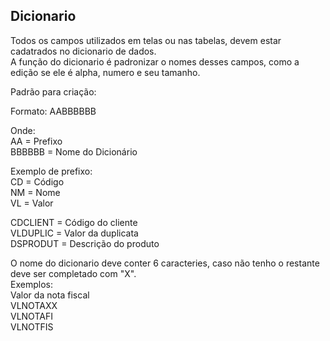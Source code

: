 Dicionario
-
Todos os campos utilizados em telas ou nas tabelas, devem estar cadatrados no dicionario de dados.       
A função do dicionario é padronizar o nomes desses campos, como a edição se ele é alpha, numero e seu tamanho.        

Padrão para criação:    

Formato: AABBBBBB    

Onde:    
AA =  Prefixo    
BBBBBB = Nome do Dicionário    

Exemplo de prefixo:    
CD = Código   
NM = Nome   
VL = Valor   

CDCLIENT = Código do cliente  
VLDUPLIC = Valor da duplicata   
DSPRODUT = Descrição do produto   


O nome do dicionario deve conter 6 caracteries, caso não tenho o restante deve ser completado com "X".   
Exemplos:   
Valor da nota fiscal    
VLNOTAXX   
VLNOTAFI   
VLNOTFIS   
